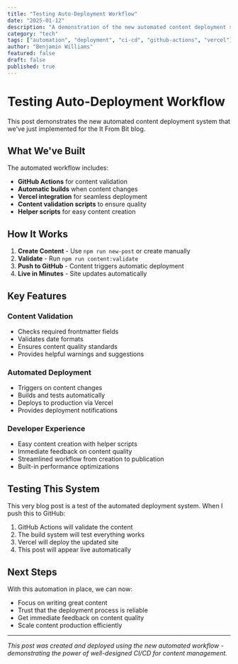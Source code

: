 ```yaml
---
title: "Testing Auto-Deployment Workflow"
date: "2025-01-12"
description: "A demonstration of the new automated content deployment system with GitHub Actions and Vercel integration"
category: "tech"
tags: ["automation", "deployment", "ci-cd", "github-actions", "vercel"]
author: "Benjamin Williams"
featured: false
draft: false
published: true
---
```


# Testing Auto-Deployment Workflow

This post demonstrates the new automated content deployment system that we've just implemented for the It From Bit blog.

## What We've Built

The automated workflow includes:

- **GitHub Actions** for content validation
- **Automatic builds** when content changes
- **Vercel integration** for seamless deployment
- **Content validation scripts** to ensure quality
- **Helper scripts** for easy content creation

## How It Works

1. **Create Content** - Use `npm run new-post` or create manually
2. **Validate** - Run `npm run content:validate` 
3. **Push to GitHub** - Content triggers automatic deployment
4. **Live in Minutes** - Site updates automatically

## Key Features

### Content Validation
- Checks required frontmatter fields
- Validates date formats
- Ensures content quality standards
- Provides helpful warnings and suggestions

### Automated Deployment
- Triggers on content changes
- Builds and tests automatically
- Deploys to production via Vercel
- Provides deployment notifications

### Developer Experience
- Easy content creation with helper scripts
- Immediate feedback on content quality
- Streamlined workflow from creation to publication
- Built-in performance optimizations

## Testing This System

This very blog post is a test of the automated deployment system. When I push this to GitHub:

1. GitHub Actions will validate the content
2. The build system will test everything works
3. Vercel will deploy the updated site
4. This post will appear live automatically

## Next Steps

With this automation in place, we can now:
- Focus on writing great content
- Trust that the deployment process is reliable
- Get immediate feedback on content quality
- Scale content production efficiently

---

*This post was created and deployed using the new automated workflow - demonstrating the power of well-designed CI/CD for content management.* 
